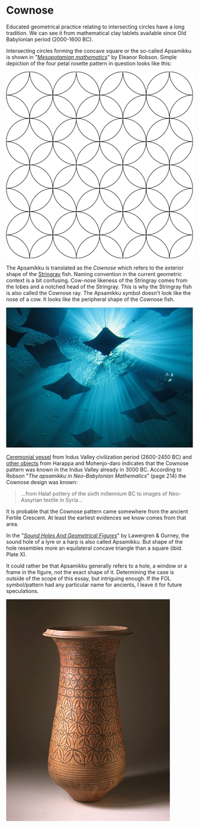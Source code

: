# Cownose

Educated geometrical practice relating to intersecting circles have a long tradition. We can see it from mathematical clay tablets available since Old Babylonian period (2000-1600 BC).

Intersecting circles forming the concave square or the so-called Apsamikku is shown in "*[Mesopotamian mathematics](https://www.academia.edu/1261766/Mesopotamian_mathematics_page_proofs_)*" by Eleanor Robson. Simple depiction of the four petal rosette pattern in question looks like this:

![Cownose -pattern](./media/Apsamikku.png)

The Apsamikku is translated as the *Cownose* which refers to the exterior shape of the [Stringray](https://en.wikipedia.org/wiki/Cownose_ray#/media/File:Cownose_Rays.jpg) fish. Naming convention in the current geometric context is a bit confusing. Cow-nose likeness of the Stringray comes from the lobes and a notched head of the Stringray. This is why the Stringray fish is also called the Cownose ray. The Apsamikku symbol doesn't look like the nose of a cow. It looks like the peripheral shape of the Cownose fish.

![Cownose rays &copy; Doc Lucio](./media/cownoseray.jpg)

[Ceremonial vessel](https://commons.wikimedia.org/wiki/File:Ceremonial_Vessel_LACMA_AC1997.93.1.jpg) from Indus Valley civilization period (2600-2450 BC) and [other objects](http://www.pinterest.com/markomanninen/cows-nose/) from Harappa and Mohenjo-daro indicates that the Cownose pattern was known in the Indus Valley already in 3000 BC. According to Robson "*The apsamikku in Neo-Babylonian Mathematics*" (page 214) the Cownose design was known:

> ...from Halaf pottery of the sixth millennium BC to images of Neo-Assyrian textile in Syria...

It is probable that the Cownose pattern came somewhere from the ancient Fertile Crescent. At least the earliest evidences we know comes from that area.

In the "*[Sound Holes And Geometrical Figures](http://www.hunter.cuny.edu/physics/faculty/lawergren/repository/files/articles/Soundholes%20and%20Geometrical%20Figures.pdf)*" by Lawergren & Gurney, the sound hole of a lyre or a harp is also called Apsamikku. But shape of the hole resembles more an equilateral concave triangle than a square (ibid. Plate X).

It could rather be that Apsamikku generally refers to a hole, a window or a frame in the figure, not the exact shape of it. Determining the case is outside of the scope of this essay, but intriguing enough. If the FOL symbol/pattern had any particular name for ancients, I leave it for future speculations.

![Ceremonial Vessel from Harappa &copy LACMA](CeremonialVessel.jpg)

